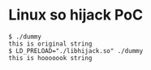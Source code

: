 # Linux so hijack PoC

```
$ ./dummy
this is original string
$ LD_PRELOAD="./libhijack.so" ./dummy
this is hooooook string
```